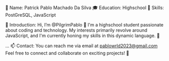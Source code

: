 👤 Name: Patrick Pablo Machado Da Silva
🎓 Education: Highschool
🔧 Skills: PostGreSQL, JavaScript

👋 Introduction:
Hi, I’m @PilgrimPablo 👋
I'm a highschool student passionate about coding and technology. My interests primarily revolve around JavaScript, and I'm currently honing my skills in this dynamic language. 🌱

...
📫 Contact:
You can reach me via email at pablowrld2023@gmail.com Feel free to connect and collaborate on exciting projects! 💞

<!---
PilgrimPablo/PilgrimPablo is a ✨ special ✨ repository because its `README.md` (this file) appears on your GitHub profile.
You can click the Preview link to take a look at your changes.
--->
